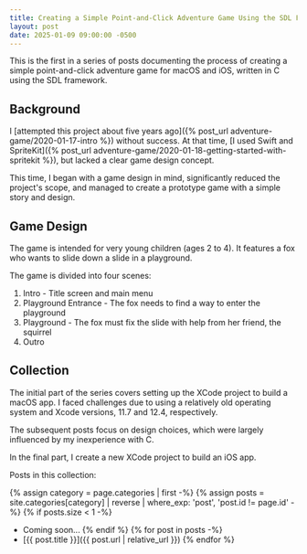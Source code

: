 ```yaml
---
title: Creating a Simple Point-and-Click Adventure Game Using the SDL Framework - Introduction
layout: post
date: 2025-01-09 09:00:00 -0500
---
```


This is the first in a series of posts documenting the process of creating a simple point-and-click adventure game for macOS and iOS, written in C using the SDL framework.

## Background

I [attempted this project about five years ago]({% post_url adventure-game/2020-01-17-intro %}) without success. At that time, [I used Swift and SpriteKit]({% post_url adventure-game/2020-01-18-getting-started-with-spritekit %}), but lacked a clear game design concept.

This time, I began with a game design in mind, significantly reduced the project's scope, and managed to create a prototype game with a simple story and design.

## Game Design

The game is intended for very young children (ages 2 to 4). It features a fox who wants to slide down a slide in a playground.

The game is divided into four scenes:

1. Intro - Title screen and main menu
2. Playground Entrance - The fox needs to find a way to enter the playground
3. Playground - The fox must fix the slide with help from her friend, the squirrel
4. Outro

## Collection

The initial part of the series covers setting up the XCode project to build a macOS app. I faced challenges due to using a relatively old operating system and Xcode versions, 11.7 and 12.4, respectively.

The subsequent posts focus on design choices, which were largely influenced by my inexperience with C.

In the final part, I create a new XCode project to build an iOS app.

Posts in this collection:

{% assign category = page.categories | first -%}
{% assign posts = site.categories[category] | reverse | where_exp: 'post', 'post.id != page.id' -%}
{% if posts.size < 1 -%}
  * Coming soon...
{% endif %}
{% for post in posts -%}
  * [{{ post.title }}]({{ post.url | relative_url }})
{% endfor %}
